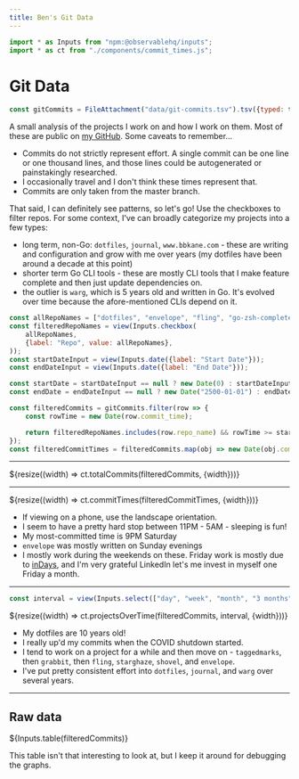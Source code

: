 ```yaml
---
title: Ben's Git Data
---
```


```js
import * as Inputs from "npm:@observablehq/inputs";
import * as ct from "./components/commit_times.js";
```

# Git Data

```js
const gitCommits = FileAttachment("data/git-commits.tsv").tsv({typed: true});
```

A small analysis of the projects I work on and how I work on them. Most of these are public on [my GitHub](https://github.com/bbkane/). Some caveats to remember...

- Commits do not strictly represent effort. A single commit can be one line or one thousand lines, and those lines could be autogenerated or painstakingly researched.
- I occasionally travel and I don't think these times represent that.
- Commits are only taken from the master branch.

That said, I can definitely see patterns, so let's go! Use the checkboxes to filter repos. For some context, I've can broadly categorize my projects into a few types:

- long term, non-Go: `dotfiles`, `journal`, `www.bbkane.com` - these are writing and configuration and grow with me over years (my dotfiles have been around a decade at this point)
- shorter term Go CLI tools - these are mostly CLI tools that I make feature complete and then just update dependencies on.
- the outlier is `warg`, which is 5 years old and written in Go. It's evolved over time because the afore-mentioned CLIs depend on it.

```js
const allRepoNames = ["dotfiles", "envelope", "fling", "go-zsh-complete", "grabbit", "journal", "shovel", "starghaze", "taggedmarks", "warg", "www.bbkane.com"];
const filteredRepoNames = view(Inputs.checkbox(
    allRepoNames,
    {label: "Repo", value: allRepoNames},
));
const startDateInput = view(Inputs.date({label: "Start Date"}));
const endDateInput = view(Inputs.date({label: "End Date"}));
```

```js
const startDate = startDateInput == null ? new Date(0) : startDateInput;
const endDate = endDateInput == null ? new Date("2500-01-01") : endDateInput;
```

```js
const filteredCommits = gitCommits.filter(row => {
    const rowTime = new Date(row.commit_time);

    return filteredRepoNames.includes(row.repo_name) && rowTime >= startDate && rowTime <= endDate
});
const filteredCommitTimes = filteredCommits.map(obj => new Date(obj.commit_time));
```

---

<div class="card"">
    ${resize((width) => ct.totalCommits(filteredCommits, {width}))}
</div>

---

<div class="card"">
    ${resize((width) => ct.commitTimes(filteredCommitTimes, {width}))}
</div>

- If viewing on a phone, use the landscape orientation.
- I seem to have a pretty hard stop between 11PM - 5AM - sleeping is fun!
- My most-committed time is 9PM Saturday
- `envelope` was mostly written on Sunday evenings
- I mostly work during the weekends on these. Friday work is mostly due to [inDays](https://www.linkedin.com/blog/member/career/inday-investing-in-our-employees-so-they-can-invest-in-themselves), and I'm very grateful LinkedIn let's me invest in myself one Friday a month.

---

```js
const interval = view(Inputs.select(["day", "week", "month", "3 months"], {value: "3 months", label: "Interval"}));
```

<div class="card">
    ${resize((width) => ct.projectsOverTime(filteredCommits, interval, {width}))}
</div>

- My dotfiles are 10 years old!
- I really up'd my commits when the COVID shutdown started.
- I tend to work on a project for a while and then move on - `taggedmarks`, then `grabbit`, then `fling`, `starghaze`, `shovel`, and `envelope`.
- I've put pretty consistent effort into `dotfiles`, `journal`, and `warg` over several years.

---

<div class="card">
    <h2>Raw data</h2>
    ${Inputs.table(filteredCommits)}
</div>

This table isn't that interesting to look at, but I keep it around for debugging the graphs.
